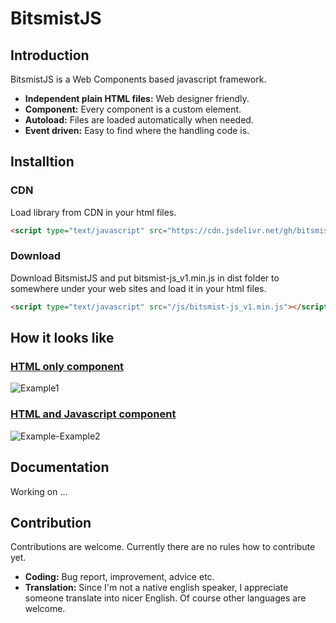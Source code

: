 # BitsmistJS

## Introduction

BitsmistJS is a Web Components based javascript framework.

- **Independent plain HTML files:** Web designer friendly.
- **Component:** Every component is a custom element.
- **Autoload:** Files are loaded automatically when needed.
- **Event driven:** Easy to find where the handling code is.

## Installtion

### CDN

Load library from CDN in your html files.

```html
<script type="text/javascript" src="https://cdn.jsdelivr.net/gh/bitsmist/bitsmist-js_v1@0.9.6/dist/bitsmist-js_v1.min.js"></script>
```

### Download

Download BitsmistJS and put bitsmist-js_v1.min.js in dist folder to somewhere under your web sites and load it in your html files.

```html
<script type="text/javascript" src="/js/bitsmist-js_v1.min.js"></script>
```

## How it looks like

### <ins>HTML only component</ins>

![Example1](https://user-images.githubusercontent.com/49435291/114845854-17765700-9e17-11eb-8d92-c4a1e04f2224.png)

<!--
**`index.html`**
``` html
<html>
<head>
<script type="text/javascript" src="https://cdn.jsdelivr.net/gh/bitsmist/bitsmist-js_v1@0.9.6/dist/bitsmist-js_v1.min.js"></script>
</head>
<body>
<pad-hello data-autoload="https://example.com/pad-hello.html"></pad-hello>
</body>

</html>
```

**`pad-hello.html`**
``` html
<h1>Hello, World!</h1>
```
-->

### <ins>HTML and Javascript component</ins>

![Example-Example2](https://user-images.githubusercontent.com/49435291/115177195-ad58fd00-a109-11eb-85cc-5aea1907db49.png)

<!--
**`index.html`**
``` html
<html>
<head>
<script type="text/javascript" src="https://cdn.jsdelivr.net/gh/bitsmist/bitsmist-js_v1@0.9.6/dist/bitsmist-js_v1.min.js"></script>
</head>
<body>
<pad-hello data-autoload="https://example.com/pad-hello.js"></pad-hello>
</body>
</html>
```
**`pad-hello.js`**
``` js
class PadHello extends BITSMIST.v1.Pad
{

	_getSettings()
	{

		return {
			"name":	"PadHello",
			"events": {
				"afterAppend": "onAfterAppend"
			},
			"elements": {
				"go": {
					"rootNode": "button",
					"events": {
						"click": "onButtonClick"
					}
				}
			}
		}

	}

	onAfterAppend(sender, e, ex)
	{

		this.querySelector("h1").innerText = "Ready";

	}

	onButtonClick(sender, e, ex)
	{

		this.querySelector("h1").innerText = "Hello";

	}

}
```

**`pad-hello.html`**
``` html
<h1></h1>
<button>Go</button>
```
-->

<!--
## Components

Each component consists of html files and a javascript file. Html files are just plain html, so you can write styles directly in the files or include independent css files. Javascript file contains a class which extends a basic bitsmist class. If you don't need code, you don't need a javascript file. If your component doesn't have visuals you don't need html files.
-->

## Documentation

Working on ...

## Contribution

Contributions are welcome. Currently there are no rules how to contribute yet.

- **Coding:** Bug report, improvement, advice etc.
- **Translation:** Since I'm not a native english speaker, I appreciate someone translate into nicer English. Of course other languages are welcome.

